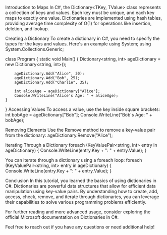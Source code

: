 
Introduction to Maps
In C#, the Dictionary<TKey, TValue> class represents a collection of keys and values. Each key must be unique,
and each key maps to exactly one value. Dictionaries are implemented using hash tables, providing average time
complexity of O(1) for operations like insertion, deletion, and lookup.

Creating a Dictionary
To create a dictionary in C#, you need to specify the types for the keys and values. Here's an example
using System;
using System.Collections.Generic;

class Program
{
    static void Main()
    {
        Dictionary<string, int> ageDictionary = new Dictionary<string, int>();

        ageDictionary.Add("Alice", 30);
        ageDictionary.Add("Bob", 25);
        ageDictionary.Add("Charlie", 35);

        int aliceAge = ageDictionary["Alice"];
        Console.WriteLine("Alice's Age: " + aliceAge);
    }
}
Accessing Values
To access a value, use the key inside square brackets:
int bobAge = ageDictionary["Bob"];
Console.WriteLine("Bob's Age: " + bobAge);

Removing Elements
Use the Remove method to remove a key-value pair from the dictionary:
ageDictionary.Remove("Alice");

Iterating Through a Dictionary
foreach (KeyValuePair<string, int> entry in ageDictionary)
{
    Console.WriteLine(entry.Key + ": " + entry.Value);
}

You can iterate through a dictionary using a foreach loop:
foreach (KeyValuePair<string, int> entry in ageDictionary)
{
    Console.WriteLine(entry.Key + ": " + entry.Value);
}

Conclusion
In this tutorial, you learned the basics of using dictionaries in C#. Dictionaries are powerful data structures that allow for efficient
data manipulation using key-value pairs. By understanding how to create, add, access, check, remove, and iterate through dictionaries,
you can leverage their capabilities to solve various programming problems efficiently.

For further reading and more advanced usage, consider exploring the official Microsoft documentation on Dictionaries in C#.

Feel free to reach out if you have any questions or need additional help!
